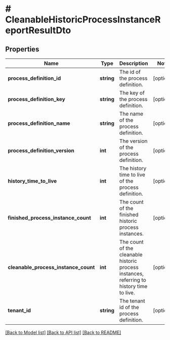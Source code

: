 # # CleanableHistoricProcessInstanceReportResultDto

## Properties

Name | Type | Description | Notes
------------ | ------------- | ------------- | -------------
**process_definition_id** | **string** | The id of the process definition. | [optional]
**process_definition_key** | **string** | The key of the process definition. | [optional]
**process_definition_name** | **string** | The name of the process definition. | [optional]
**process_definition_version** | **int** | The version of the process definition. | [optional]
**history_time_to_live** | **int** | The history time to live of the process definition. | [optional]
**finished_process_instance_count** | **int** | The count of the finished historic process instances. | [optional]
**cleanable_process_instance_count** | **int** | The count of the cleanable historic process instances, referring to history time to live. | [optional]
**tenant_id** | **string** | The tenant id of the process definition. | [optional]

[[Back to Model list]](../../README.md#models) [[Back to API list]](../../README.md#endpoints) [[Back to README]](../../README.md)
